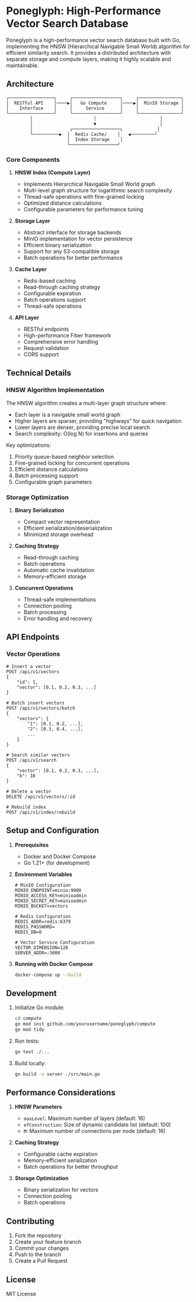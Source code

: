 # Poneglyph: High-Performance Vector Search Database

Poneglyph is a high-performance vector search database built with Go, implementing the HNSW (Hierarchical Navigable Small World) algorithm for efficient similarity search. It provides a distributed architecture with separate storage and compute layers, making it highly scalable and maintainable.

## Architecture

```
┌─────────────────┐     ┌──────────────────┐     ┌────────────────┐
│  RESTful API    │────▶│   Go Compute     │────▶│  MinIO Storage │
│    Interface    │     │     Service      │     │                │
└─────────────────┘     └──────────────────┘     └────────────────┘
         │                       │                        │
         │                       ▼                        │
         │              ┌──────────────────┐             │
         └──────────▶  │  Redis Cache/    │   ◀─────────┘
                       │  Index Storage    │
                       └──────────────────┘
```

### Core Components

1. **HNSW Index (Compute Layer)**
   - Implements Hierarchical Navigable Small World graph
   - Multi-level graph structure for logarithmic search complexity
   - Thread-safe operations with fine-grained locking
   - Optimized distance calculations
   - Configurable parameters for performance tuning

2. **Storage Layer**
   - Abstract interface for storage backends
   - MinIO implementation for vector persistence
   - Efficient binary serialization
   - Support for any S3-compatible storage
   - Batch operations for better performance

3. **Cache Layer**
   - Redis-based caching
   - Read-through caching strategy
   - Configurable expiration
   - Batch operations support
   - Thread-safe operations

4. **API Layer**
   - RESTful endpoints
   - High-performance Fiber framework
   - Comprehensive error handling
   - Request validation
   - CORS support

## Technical Details

### HNSW Algorithm Implementation

The HNSW algorithm creates a multi-layer graph structure where:
- Each layer is a navigable small world graph
- Higher layers are sparser, providing "highways" for quick navigation
- Lower layers are denser, providing precise local search
- Search complexity: O(log N) for insertions and queries

Key optimizations:
1. Priority queue-based neighbor selection
2. Fine-grained locking for concurrent operations
3. Efficient distance calculations
4. Batch processing support
5. Configurable graph parameters

### Storage Optimization

1. **Binary Serialization**
   - Compact vector representation
   - Efficient serialization/deserialization
   - Minimized storage overhead

2. **Caching Strategy**
   - Read-through caching
   - Batch operations
   - Automatic cache invalidation
   - Memory-efficient storage

3. **Concurrent Operations**
   - Thread-safe implementations
   - Connection pooling
   - Batch processing
   - Error handling and recovery

## API Endpoints

### Vector Operations

```http
# Insert a vector
POST /api/v1/vectors
{
    "id": 1,
    "vector": [0.1, 0.2, 0.3, ...]
}

# Batch insert vectors
POST /api/v1/vectors/batch
{
    "vectors": {
        "1": [0.1, 0.2, ...],
        "2": [0.3, 0.4, ...],
        ...
    }
}

# Search similar vectors
POST /api/v1/search
{
    "vector": [0.1, 0.2, 0.3, ...],
    "k": 10
}

# Delete a vector
DELETE /api/v1/vectors/:id

# Rebuild index
POST /api/v1/index/rebuild
```

## Setup and Configuration

1. **Prerequisites**
   - Docker and Docker Compose
   - Go 1.21+ (for development)

2. **Environment Variables**
   ```env
   # MinIO Configuration
   MINIO_ENDPOINT=minio:9000
   MINIO_ACCESS_KEY=minioadmin
   MINIO_SECRET_KEY=minioadmin
   MINIO_BUCKET=vectors
   
   # Redis Configuration
   REDIS_ADDR=redis:6379
   REDIS_PASSWORD=
   REDIS_DB=0
   
   # Vector Service Configuration
   VECTOR_DIMENSION=128
   SERVER_ADDR=:3000
   ```

3. **Running with Docker Compose**
   ```bash
   docker-compose up --build
   ```

## Development

1. Initialize Go module:
   ```bash
   cd compute
   go mod init github.com/yourusername/poneglyph/compute
   go mod tidy
   ```

2. Run tests:
   ```bash
   go test ./...
   ```

3. Build locally:
   ```bash
   go build -o server ./src/main.go
   ```

## Performance Considerations

1. **HNSW Parameters**
   - `maxLevel`: Maximum number of layers (default: 16)
   - `efConstruction`: Size of dynamic candidate list (default: 100)
   - `M`: Maximum number of connections per node (default: 16)

2. **Caching Strategy**
   - Configurable cache expiration
   - Memory-efficient serialization
   - Batch operations for better throughput

3. **Storage Optimization**
   - Binary serialization for vectors
   - Connection pooling
   - Batch operations

## Contributing

1. Fork the repository
2. Create your feature branch
3. Commit your changes
4. Push to the branch
5. Create a Pull Request

## License

MIT License
